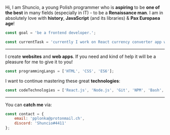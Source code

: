 Hi, I am Shuncio, a young Polish programmer who is **aspiring** to be **one of the best** in many fields (especially in IT) - to be a **Renaissance man**. I am in absolutely love with **history**, **JavaScript** (and its libraries) & **Pax Europaea age**!

```javascript
const goal = 'be a frontend developer.';
```

```javascript
const currentTask = 'currently I work on React currency converter app with usage of an external API';
```


---


I create **websites** and **web apps**. If you need and kind of help it will be a pleasure for me to give it to you!
```javascript
const programmingLangs = ['HTML', 'CSS', 'ES6'];
```

I want to continue mastering these great **technologies**:
```javascript
const codeTechnologies = ['React.js', 'Node.js', 'Git', 'NPM', 'Bash', 'Linux'];
```


---


You can **catch me** via:
```javascript
const contact = {
    email: 'pplonka@protonmail.ch',
    discord: 'Shuncio#4411'
};
```
